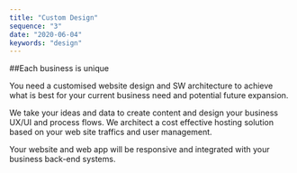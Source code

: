 ```yaml
---
title: "Custom Design"
sequence: "3"
date: "2020-06-04"
keywords: "design"
---
```


##Each business is unique

You need a customised website design and SW architecture to achieve what is best for 
your current business need and potential future expansion.<!-- end -->

We take your ideas and data to create content and design your business UX/UI and process flows.
We architect a cost effective hosting solution based on your web site traffics and user management. 

Your website and web app will be responsive and integrated with your business back-end systems.